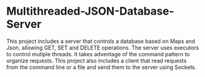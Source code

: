 # Multithreaded-JSON-Database-Server
 This project includes a server that controls a database based on Maps and Json, allowing GET, SET and DELETE operations. The server uses executors to control mutiple threads. It takes adventage of the command pattern to organize requests.  This project also includes a client that read requests from the command line or a file and send them to the server using Sockets.
